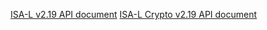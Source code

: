 [ISA-L v2.19 API document](https://01.org/sites/default/files/documentation/isa-l_open_src_pub_2.19.0.pdf)
[ISA-L Crypto v2.19 API document](https://01.org/sites/default/files/documentation/isa-l_open_src_crypto_2.19.0.pdf)